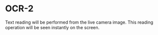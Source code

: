 # OCR-2
Text reading will be performed from the live camera image. This reading operation will be seen instantly on the screen.
